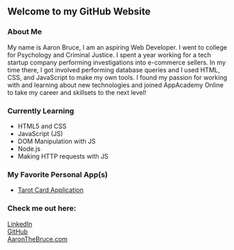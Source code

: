 ## Welcome to my GitHub Website

### About Me
<p>
My name is Aaron Bruce, I am an aspiring Web Developer. I went to college for Psychology and Criminal Justice. I spent a year working for a tech startup company performing investigations into e-commerce sellers. In my time there, I got involved performing database queries and I used HTML, CSS, and JavaScript to make my own tools. I found my passion for working with and learning about new technologies and joined AppAcademy Online to take my career and skillsets to the next level!
</p>

### Currently Learning
- HTML5 and CSS
- JavaScript (JS)
- DOM Manipulation with JS
- Node.js
- Making HTTP requests with JS

### My Favorite Personal App(s)
- [Tarot Card Application](https://quiet-wave-71808.herokuapp.com/projects)

### Check me out here:
[LinkedIn](https://linkedin.com/aaronbrucefreelance@gmail.com/)<br>
[GitHub](https://github.com/AaronTheBruce/)<br>
[AaronTheBruce.com](http://www.aaronthebruce.com)

<!-- ### Markdown

Markdown is a lightweight and easy-to-use syntax for styling your writing. It includes conventions for

```markdown
Syntax highlighted code block

# Header 1
## Header 2
### Header 3

- Bulleted
- List

1. Numbered
2. List

**Bold** and _Italic_ and `Code` text

[Link](url) and ![Image](src)
```

For more details see [GitHub Flavored Markdown](https://guides.github.com/features/mastering-markdown/).

### Jekyll Themes

Your Pages site will use the layout and styles from the Jekyll theme you have selected in your [repository settings](https://github.com/AaronTheBruce/aaron-github-pages/settings). The name of this theme is saved in the Jekyll `_config.yml` configuration file.

### Support or Contact

Having trouble with Pages? Check out our [documentation](https://help.github.com/categories/github-pages-basics/) or [contact support](https://github.com/contact) and we’ll help you sort it out.
 -->
